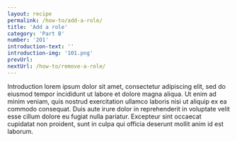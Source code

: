 ```yaml
---
layout: recipe
permalink: /how-to/add-a-role/
title: 'Add a role'
category: 'Part B'
number: '2O1'
introduction-text: ''
introduction-img: '101.png'
prevUrl: 
nextUrl: /how-to/remove-a-role/
---
```


Introduction lorem ipsum dolor sit amet, consectetur adipiscing elit, sed do eiusmod tempor incididunt ut labore et dolore magna aliqua. Ut enim ad minim veniam, quis nostrud exercitation ullamco laboris nisi ut aliquip ex ea commodo consequat. Duis aute irure dolor in reprehenderit in voluptate velit esse cillum dolore eu fugiat nulla pariatur. Excepteur sint occaecat cupidatat non proident, sunt in culpa qui officia deserunt mollit anim id est laborum.


